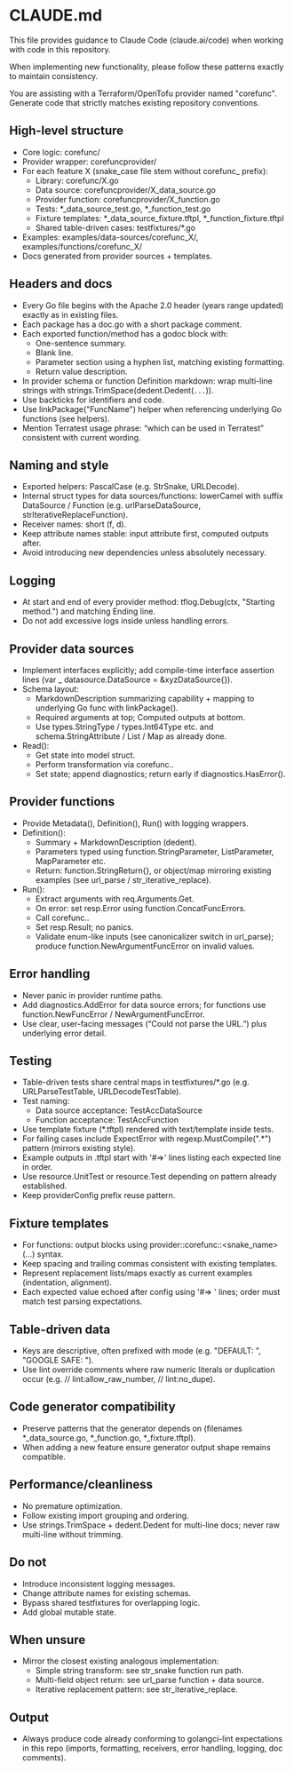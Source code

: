 # CLAUDE.md

This file provides guidance to Claude Code (claude.ai/code) when working with code in this repository.

When implementing new functionality, please follow these patterns exactly to maintain consistency.

You are assisting with a Terraform/OpenTofu provider named "corefunc". Generate code that strictly matches existing repository conventions.

## High-level structure

* Core logic: corefunc/
* Provider wrapper: corefuncprovider/
* For each feature X (snake_case file stem without corefunc_ prefix):
    * Library: corefunc/X.go
    * Data source: corefuncprovider/X_data_source.go
    * Provider function: corefuncprovider/X_function.go
    * Tests: *_data_source_test.go, *_function_test.go
    * Fixture templates: *_data_source_fixture.tftpl, *_function_fixture.tftpl
    * Shared table-driven cases: testfixtures/*.go
* Examples: examples/data-sources/corefunc_X/, examples/functions/corefunc_X/
* Docs generated from provider sources + templates.

## Headers and docs

* Every Go file begins with the Apache 2.0 header (years range updated) exactly as in existing files.
* Each package has a doc.go with a short package comment.
* Each exported function/method has a godoc block with:
    * One-sentence summary.
    * Blank line.
    * Parameter section using a hyphen list, matching existing formatting.
    * Return value description.
* In provider schema or function Definition markdown: wrap multi-line strings with strings.TrimSpace(dedent.Dedent(`...`)).
* Use backticks for identifiers and code.
* Use linkPackage("FuncName") helper when referencing underlying Go functions (see helpers).
* Mention Terratest usage phrase: “which can be used in Terratest” consistent with current wording.

## Naming and style

* Exported helpers: PascalCase (e.g. StrSnake, URLDecode).
* Internal struct types for data sources/functions: lowerCamel with suffix DataSource / Function (e.g. urlParseDataSource, strIterativeReplaceFunction).
* Receiver names: short (f, d).
* Keep attribute names stable: input attribute first, computed outputs after.
* Avoid introducing new dependencies unless absolutely necessary.

## Logging

* At start and end of every provider method: tflog.Debug(ctx, "Starting <Name> <Type> <Method> method.") and matching Ending line.
* Do not add excessive logs inside unless handling errors.

## Provider data sources

* Implement interfaces explicitly; add compile-time interface assertion lines (var _ datasource.DataSource = &xyzDataSource{}).
* Schema layout:
    * MarkdownDescription summarizing capability + mapping to underlying Go func with linkPackage().
    * Required arguments at top; Computed outputs at bottom.
    * Use types.StringType / types.Int64Type etc. and schema.StringAttribute / List / Map as already done.
* Read():
    * Get state into model struct.
    * Perform transformation via corefunc.<Func>.
    * Set state; append diagnostics; return early if diagnostics.HasError().

## Provider functions

* Provide Metadata(), Definition(), Run() with logging wrappers.
* Definition():
  * Summary + MarkdownDescription (dedent).
  * Parameters typed using function.StringParameter, ListParameter, MapParameter etc.
  * Return: function.StringReturn{}, or object/map mirroring existing examples (see url_parse / str_iterative_replace).
* Run():
  * Extract arguments with req.Arguments.Get.
  * On error: set resp.Error using function.ConcatFuncErrors.
  * Call corefunc.<Func>.
  * Set resp.Result; no panics.
  * Validate enum-like inputs (see canonicalizer switch in url_parse); produce function.NewArgumentFuncError on invalid values.

## Error handling

* Never panic in provider runtime paths.
* Add diagnostics.AddError for data source errors; for functions use function.NewFuncError / NewArgumentFuncError.
* Use clear, user-facing messages (“Could not parse the URL.”) plus underlying error detail.

## Testing

* Table-driven tests share central maps in testfixtures/*.go (e.g. URLParseTestTable, URLDecodeTestTable).
* Test naming:
    * Data source acceptance: TestAcc<PascalName>DataSource
    * Function acceptance: TestAcc<PascalName>Function
* Use template fixture (*.tftpl) rendered with text/template inside tests.
* For failing cases include ExpectError with regexp.MustCompile(".*") pattern (mirrors existing style).
* Example outputs in .tftpl start with '#=>' lines listing each expected line in order.
* Use resource.UnitTest or resource.Test depending on pattern already established.
* Keep providerConfig prefix reuse pattern.

## Fixture templates

* For functions: output blocks using provider::corefunc::<snake_name>(...) syntax.
* Keep spacing and trailing commas consistent with existing templates.
* Represent replacement lists/maps exactly as current examples (indentation, alignment).
* Each expected value echoed after config using '#=> ' lines; order must match test parsing expectations.

## Table-driven data

* Keys are descriptive, often prefixed with mode (e.g. "DEFAULT: ", "GOOGLE SAFE: ").
* Use lint override comments where raw numeric literals or duplication occur (e.g. // lint:allow_raw_number, // lint:no_dupe).

## Code generator compatibility

* Preserve patterns that the generator depends on (filenames *_data_source.go, *_function.go, *_fixture.tftpl).
* When adding a new feature ensure generator output shape remains compatible.

## Performance/cleanliness

* No premature optimization.
* Follow existing import grouping and ordering.
* Use strings.TrimSpace + dedent.Dedent for multi-line docs; never raw multi-line without trimming.

## Do not

* Introduce inconsistent logging messages.
* Change attribute names for existing schemas.
* Bypass shared testfixtures for overlapping logic.
* Add global mutable state.

## When unsure

* Mirror the closest existing analogous implementation:
    * Simple string transform: see str_snake function run path.
    * Multi-field object return: see url_parse function + data source.
    * Iterative replacement pattern: see str_iterative_replace.

## Output

* Always produce code already conforming to golangci-lint expectations in this repo (imports, formatting, receivers, error handling, logging, doc comments).
